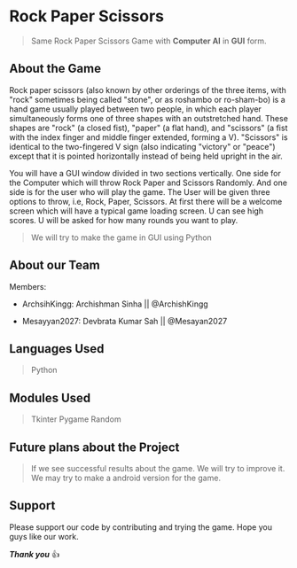 # Rock Paper Scissors
> Same Rock Paper Scissors Game with **Computer AI** in **GUI** form.

## About the Game
Rock paper scissors (also known by other orderings of the three items, with "rock" sometimes being called "stone", or as roshambo or ro-sham-bo) is a hand game usually played between two people, in which each player simultaneously forms one of three shapes with an outstretched hand. These shapes are "rock" (a closed fist), "paper" (a flat hand), and "scissors" (a fist with the index finger and middle finger extended, forming a V). "Scissors" is identical to the two-fingered V sign (also indicating "victory" or "peace") except that it is pointed horizontally instead of being held upright in the air.

You will have a GUI window divided in two sections vertically. One side for the Computer which will throw Rock Paper and Scissors Randomly. And one side is for the user who will play the game. The User will be given three options to throw, i.e, Rock, Paper, Scissors. At first there will be a welcome screen which will have a typical game loading screen.
U can see high scores. U will be asked for how many rounds you want to play. 

> We will try to make the game in GUI using Python

## About our Team
Members:
- ArchsihKingg: Archishman Sinha || @ArchishKingg

- Mesayyan2027: Devbrata Kumar Sah || @Mesayan2027

## Languages Used
> Python

## Modules Used
> Tkinter
> Pygame
> Random

## Future plans about the Project
> If we see successful results about the game. We will try to improve it. We may try to make a android version for the game.

## Support
Please support our code by contributing and trying the game. Hope you guys like our work.

***Thank you*** 👍

